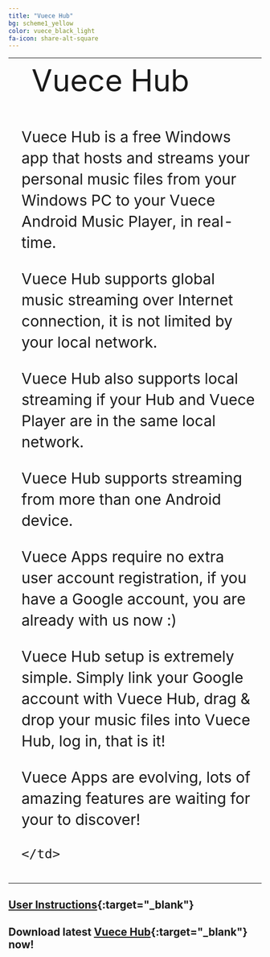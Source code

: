 ```yaml
---
title: "Vuece Hub"
bg: scheme1_yellow
color: vuece_black_light
fa-icon: share-alt-square
---
```


<head>
<style>
#vuecep{
    font-size: 30px;
}
</style>
</head>


<table>
  <tr>
    <td rowspan="2">
    <span class="fa-stack subtlecircle" style="font-size:60px; background:rgba(255,166,0,0)">
  			<i class="fa fa-circle fa-stack-2x text-vuece_black_light"></i>
  			<i class="fa fa-windows fa-stack-1x text-scheme1_yellow"></i>
	</span>
	</td>
	<td style="font-size:60px;text-align:left;line-height:1.2;">
    	Vuece Hub
	</td>		
  </tr>
  
   <tr>
	<td style="font-size:30px;line-height:1.4;padding:10px;">
    	<p id="vuecep">Vuece Hub is a free Windows app that hosts and streams your personal music files from your Windows PC to your Vuece Android Music Player, in real-time.</p>
    	<p id="vuecep">Vuece Hub supports global music streaming over Internet connection, it is not limited by your local network.</p>
    	<p id="vuecep">Vuece Hub also supports local streaming if your Hub and Vuece Player are in the same local network.</p>
    	<p id="vuecep">Vuece Hub supports streaming from more than one Android device.</p>
	    <p id="vuecep">Vuece Apps require no extra user account registration, if you have a Google account, you are already with us now :)</p>
	    <p id="vuecep">Vuece Hub setup is extremely simple. Simply link your Google account with Vuece Hub, drag & drop your music files into Vuece Hub, log in, that is it!</p>
	    <p id="vuecep">Vuece Apps are evolving, lots of amazing features are waiting for your to discover!</p>
	    
	</td>		
  </tr>
</table>

## [User Instructions](./hub.html){:target="_blank"}

## Download latest [Vuece Hub](http://example.com/){:target="_blank"} now!

<!---
Some notes maybe used or not

    Vuece Hub is smart, it automatically chooses the best connection for you, no Internet streaming is required if both of your Vuece Hub and your mobile device is in the same local network.<br><br> 

	Vuece Hub streams music in real-time, no complete download is required.<br><br>

-->